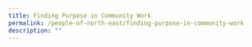```yaml
---
title: Finding Purpose in Community Work
permalink: /people-of-north-east/finding-purpose-in-community-work
description: ""
---
```

